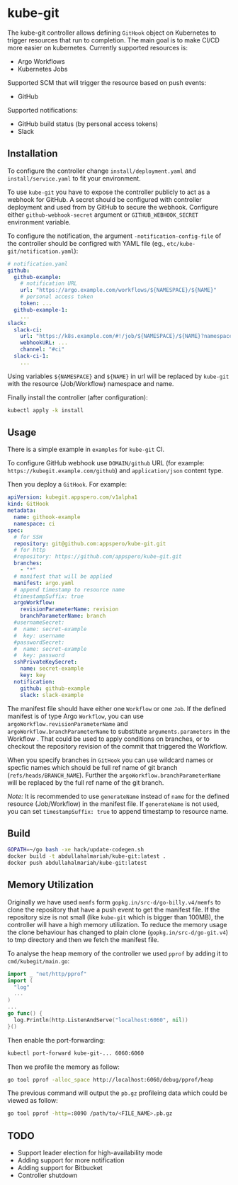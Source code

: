 # kube-git

The kube-git controller allows defining `GitHook` object on Kubernetes to trigger resources that run to completion. The main goal is to make CI/CD more easier on kubernetes. Currently supported resources is:

* Argo Workflows
* Kubernetes Jobs

Supported SCM that will trigger the resource based on push events:
* GitHub

Supported notifications:
* GitHub build status (by personal access tokens)
* Slack

## Installation

To configure the controller change `install/deployment.yaml` and `install/service.yaml` to fit your environment.

To use `kube-git` you have to expose the controller publicly to act as a webhook for GitHub. A secret should be configured with controller deployment and used from by GitHub to secure the webhook. Configure either `github-webhook-secret` argument or `GITHUB_WEBHOOK_SECRET` environment variable.

To configure the notification, the argument `-notification-config-file` of the controller should be configred with YAML file (eg., `etc/kube-git/notification.yaml`):

```yaml
# notification.yaml
github:
  github-example:
    # notification URL
    url: "https://argo.example.com/workflows/${NAMESPACE}/${NAME}"
    # personal access token
    token: ...
  github-example-1:
    ...
slack:
  slack-ci:
    url: "https://k8s.example.com/#!/job/${NAMESPACE}/${NAME}?namespace=${NAMESPACE}"
    webhookURL: ...
    channel: "#ci"
  slack-ci-1:
    ...
```

Using variables `${NAMESPACE}` and `${NAME}` in url will be replaced by `kube-git` with the resource (Job/Workflow) namespace and name.

Finally install the controller (after configuration):

```bash
kubectl apply -k install
```

## Usage

There is a simple example in `examples` for `kube-git` CI.

To configure GitHub webhook use `DOMAIN/github` URL (for example: `https://kubegit.example.com/github`) and `application/json` content type.

Then you deploy a `GitHook`. For example:

```yaml
apiVersion: kubegit.appspero.com/v1alpha1
kind: GitHook
metadata:
  name: githook-example
  namespace: ci
spec:
  # for SSH
  repository: git@github.com:appspero/kube-git.git
  # for http
  #repository: https://github.com/appspero/kube-git.git
  branches:
    - "*"
  # manifest that will be applied
  manifest: argo.yaml
  # append timestamp to resource name
  #timestampSuffix: true
  argoWorkflow:
    revisionParameterName: revision
    branchParameterName: branch
  #usernameSecret:
  #  name: secret-example
  #  key: username
  #passwordSecret:
  #  name: secret-example
  #  key: password
  sshPrivateKeySecret:
    name: secret-example
    key: key
  notification:
    github: github-example
    slack: slack-example
```

The manifest file should have either one `Workflow` or one `Job`. If the defined manifest is of type Argo `Workflow`, you can use `argoWorkflow.revisionParameterName` and `argoWorkflow.branchParameterName` to substitute `arguments.parameters` in the Workflow . That could be used to apply conditions on branches, or to checkout the repository revision of the commit that triggered the Workflow.

When you specify branches in `GitHook` you can use wildcard names or specfic names which should be full ref name of git branch (`refs/heads/BRANCH_NAME`). Further the `argoWorkflow.branchParameterName` will be replaced by the full ref name of the git branch.

*Note:* It is recommended to use `generateName` instead of `name` for the defined resource (Job/Workflow) in the manifest file. If `generateName` is not used, you can set `timestampSuffix: true` to append timestamp to resource name.

## Build

```bash
GOPATH=~/go bash -xe hack/update-codegen.sh
docker build -t abdullahalmariah/kube-git:latest .
docker push abdullahalmariah/kube-git:latest
```

## Memory Utilization

Originally we have used `memfs` form `gopkg.in/src-d/go-billy.v4/memfs` to clone the repository that have a push event to get the manifest file. If the repository size is not small (like `kube-git` which is bigger than 100MB), the controller will have a high memory utilization. To reduce the memory usage the clone behaviour has changed to plain clone (`gopkg.in/src-d/go-git.v4`) to tmp directory and then we fetch the manifest file.

To analyse the heap memory of the controller we used `pprof` by adding it to `cmd/kubegit/main.go`:

```go
import _ "net/http/pprof"
import (
  "log"
  ...
)
...
go func() {
  log.Println(http.ListenAndServe("localhost:6060", nil))
}()
```

Then enable the port-forwarding:

```bash
kubectl port-forward kube-git-... 6060:6060
```

Then we profile the memory as follow:

```bash
go tool pprof -alloc_space http://localhost:6060/debug/pprof/heap
```

The previous command will output the `pb.gz` profileing data which could be viewed as follow:

```bash
go tool pprof -http=:8090 /path/to/<FILE_NAME>.pb.gz
```

## TODO
* Support leader election for high-availability mode
* Adding support for more notification
* Adding support for Bitbucket
* Controller shutdown
